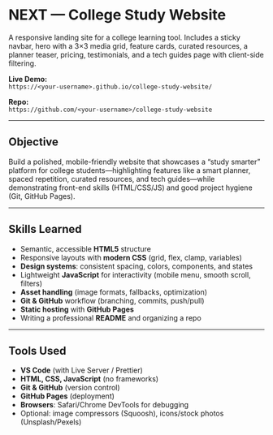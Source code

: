 # NEXT — College Study Website

A responsive landing site for a college learning tool. Includes a sticky navbar, hero with a 3×3 media grid, feature cards, curated resources, a planner teaser, pricing, testimonials, and a tech guides page with client-side filtering.

**Live Demo:**  
`https://<your-username>.github.io/college-study-website/`

**Repo:**  
`https://github.com/<your-username>/college-study-website`

---

##  Objective
Build a polished, mobile-friendly website that showcases a “study smarter” platform for college students—highlighting features like a smart planner, spaced repetition, curated resources, and tech guides—while demonstrating front-end skills (HTML/CSS/JS) and good project hygiene (Git, GitHub Pages).

---

##  Skills Learned
- Semantic, accessible **HTML5** structure
- Responsive layouts with **modern CSS** (grid, flex, clamp, variables)
- **Design systems**: consistent spacing, colors, components, and states
- Lightweight **JavaScript** for interactivity (mobile menu, smooth scroll, filters)
- **Asset handling** (image formats, fallbacks, optimization)
- **Git & GitHub** workflow (branching, commits, push/pull)
- **Static hosting** with **GitHub Pages**
- Writing a professional **README** and organizing a repo

---

##  Tools Used
- **VS Code** (with Live Server / Prettier)
- **HTML, CSS, JavaScript** (no frameworks)
- **Git & GitHub** (version control)
- **GitHub Pages** (deployment)
- **Browsers**: Safari/Chrome DevTools for debugging
- Optional: image compressors (Squoosh), icons/stock photos (Unsplash/Pexels)

